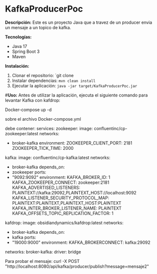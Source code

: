 # KafkaProducerPoc

**Descripción:**
Este es un proyecto Java que a travez de un producer envia un mensaje a un topico de kafka.

**Tecnologías:**
* Java 17
* Spring Boot 3
* Maven

**Instalación:**
1. Clonar el repositorio: `git clone 
2. Instalar dependencias: `mvn clean install`
3. Ejecutar la aplicación: `java -jar target/KafkaProducerPoc.jar`

#**Uso:**
Antes de  utilizar la aplicación, ejecuta el siguiente comando para levantar Kafka con kafdrop:

Docker-compose up -d

sobre el archivo Docker-compose.yml

debe contener:
services:
zookeeper:
image: confluentinc/cp-zookeeper:latest
networks:
- broker-kafka
environment:
ZOOKEEPER_CLIENT_PORT: 2181
ZOOKEEPER_TICK_TIME: 2000

kafka:
image: confluentinc/cp-kafka:latest
networks:
- broker-kafka
depends_on:
- zookeeper
ports:
- "9092:9092"
environment:
KAFKA_BROKER_ID: 1
KAFKA_ZOOKEEPER_CONNECT: zookeeper:2181
KAFKA_ADVERTISED_LISTENERS: PLAINTEXT://kafka:29092,PLAINTEXT_HOST://localhost:9092
KAFKA_LISTENER_SECURITY_PROTOCOL_MAP: PLAINTEXT:PLAINTEXT,PLAINTEXT_HOST:PLAINTEXT
KAFKA_INTER_BROKER_LISTENER_NAME: PLAINTEXT
KAFKA_OFFSETS_TOPIC_REPLICATION_FACTOR: 1

kafdrop:
image: obsidiandynamics/kafdrop:latest
networks:
- broker-kafka
depends_on:
- kafka
ports:
- "19000:9000"
environment:
KAFKA_BROKERCONNECT: kafka:29092

networks:
broker-kafka:
driver: bridge




Para probar el mensaje:
curl -X POST "http://localhost:8080/api/kafka/producer/publish?message=mensaje2"